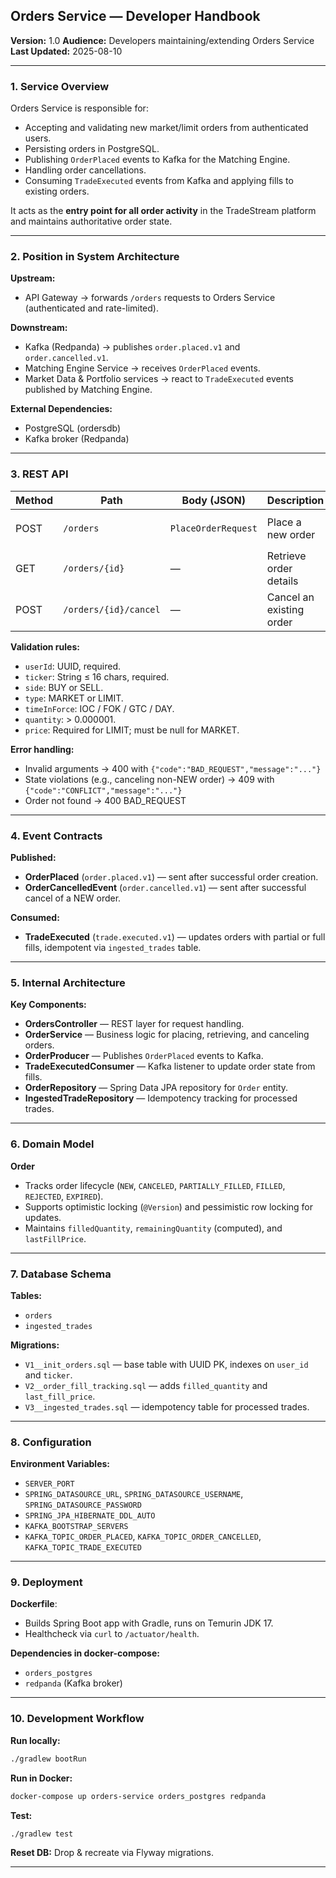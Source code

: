## **Orders Service — Developer Handbook**

**Version:** 1.0
**Audience:** Developers maintaining/extending Orders Service
**Last Updated:** 2025-08-10

---

### **1. Service Overview**

Orders Service is responsible for:

* Accepting and validating new market/limit orders from authenticated users.
* Persisting orders in PostgreSQL.
* Publishing `OrderPlaced` events to Kafka for the Matching Engine.
* Handling order cancellations.
* Consuming `TradeExecuted` events from Kafka and applying fills to existing orders.

It acts as the **entry point for all order activity** in the TradeStream platform and maintains authoritative order state.

---

### **2. Position in System Architecture**

**Upstream:**

* API Gateway → forwards `/orders` requests to Orders Service (authenticated and rate-limited).

**Downstream:**

* Kafka (Redpanda) → publishes `order.placed.v1` and `order.cancelled.v1`.
* Matching Engine Service → receives `OrderPlaced` events.
* Market Data & Portfolio services → react to `TradeExecuted` events published by Matching Engine.

**External Dependencies:**

* PostgreSQL (ordersdb)
* Kafka broker (Redpanda)

---

### **3. REST API**

| Method | Path                  | Body (JSON)         | Description              | Response                       |
| ------ | --------------------- | ------------------- | ------------------------ | ------------------------------ |
| POST   | `/orders`             | `PlaceOrderRequest` | Place a new order        | `OrderResponse` (202 Accepted) |
| GET    | `/orders/{id}`        | —                   | Retrieve order details   | `OrderResponse`                |
| POST   | `/orders/{id}/cancel` | —                   | Cancel an existing order | `Order` (200 OK)               |

**Validation rules:**

* `userId`: UUID, required.
* `ticker`: String ≤ 16 chars, required.
* `side`: BUY or SELL.
* `type`: MARKET or LIMIT.
* `timeInForce`: IOC / FOK / GTC / DAY.
* `quantity`: > 0.000001.
* `price`: Required for LIMIT; must be null for MARKET.

**Error handling:**

* Invalid arguments → 400 with `{"code":"BAD_REQUEST","message":"..."}`
* State violations (e.g., canceling non-NEW order) → 409 with `{"code":"CONFLICT","message":"..."}`
* Order not found → 400 BAD\_REQUEST

---

### **4. Event Contracts**

**Published:**

* **OrderPlaced** (`order.placed.v1`) — sent after successful order creation.
* **OrderCancelledEvent** (`order.cancelled.v1`) — sent after successful cancel of a NEW order.

**Consumed:**

* **TradeExecuted** (`trade.executed.v1`) — updates orders with partial or full fills, idempotent via `ingested_trades` table.

---

### **5. Internal Architecture**

**Key Components:**

* **OrdersController** — REST layer for request handling.
* **OrderService** — Business logic for placing, retrieving, and canceling orders.
* **OrderProducer** — Publishes `OrderPlaced` events to Kafka.
* **TradeExecutedConsumer** — Kafka listener to update order state from fills.
* **OrderRepository** — Spring Data JPA repository for `Order` entity.
* **IngestedTradeRepository** — Idempotency tracking for processed trades.

---

### **6. Domain Model**

**Order**

* Tracks order lifecycle (`NEW`, `CANCELED`, `PARTIALLY_FILLED`, `FILLED`, `REJECTED`, `EXPIRED`).
* Supports optimistic locking (`@Version`) and pessimistic row locking for updates.
* Maintains `filledQuantity`, `remainingQuantity` (computed), and `lastFillPrice`.

---

### **7. Database Schema**

**Tables:**

* `orders`
* `ingested_trades`

**Migrations:**

* `V1__init_orders.sql` — base table with UUID PK, indexes on `user_id` and `ticker`.
* `V2__order_fill_tracking.sql` — adds `filled_quantity` and `last_fill_price`.
* `V3__ingested_trades.sql` — idempotency table for processed trades.

---

### **8. Configuration**

**Environment Variables:**

* `SERVER_PORT`
* `SPRING_DATASOURCE_URL`, `SPRING_DATASOURCE_USERNAME`, `SPRING_DATASOURCE_PASSWORD`
* `SPRING_JPA_HIBERNATE_DDL_AUTO`
* `KAFKA_BOOTSTRAP_SERVERS`
* `KAFKA_TOPIC_ORDER_PLACED`, `KAFKA_TOPIC_ORDER_CANCELLED`, `KAFKA_TOPIC_TRADE_EXECUTED`

---

### **9. Deployment**

**Dockerfile**:

* Builds Spring Boot app with Gradle, runs on Temurin JDK 17.
* Healthcheck via `curl` to `/actuator/health`.

**Dependencies in docker-compose:**

* `orders_postgres`
* `redpanda` (Kafka broker)

---

### **10. Development Workflow**

**Run locally:**

```bash
./gradlew bootRun
```

**Run in Docker:**

```bash
docker-compose up orders-service orders_postgres redpanda
```

**Test:**

```bash
./gradlew test
```

**Reset DB:**
Drop & recreate via Flyway migrations.

---
